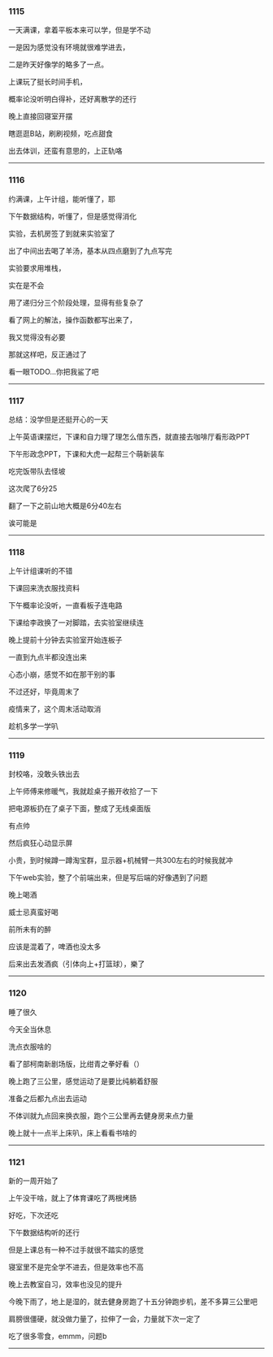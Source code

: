 ### 1115

一天满课，拿着平板本来可以学，但是学不动

一是因为感觉没有环境就很难学进去，

二是昨天好像学的略多了一点。

上课玩了挺长时间手机，

概率论没听明白得补，还好离散学的还行

晚上直接回寝室开摆

瞎逛逛B站，刷刷视频，吃点甜食

出去体训，还蛮有意思的，上正轨咯

___

### 1116

约满课，上午计组，能听懂了，耶

下午数据结构，听懂了，但是感觉得消化

实验，去机房签了到就来实验室了

出了中间出去喝了羊汤，基本从四点磨到了九点写完

实验要求用堆栈，

实在是不会

用了递归分三个阶段处理，显得有些复杂了

看了网上的解法，操作函数都写出来了，

我又觉得没有必要

那就这样吧，反正通过了

看一眼TODO...你把我鲨了吧

___

### 1117

总结：没学但是还挺开心的一天

上午英语课摆烂，下课和自力理了理怎么借东西，就直接去咖啡厅看形政PPT

下午形政念PPT，下课和大虎一起帮三个萌新装车

吃完饭带队去怪坡

这次爬了6分25

翻了一下之前山地大概是6分40左右

诶可能是

___

### 1118

上午计组课听的不错

下课回来洗衣服找资料

下午概率论没听，一直看板子连电路

下课给李政换了一对脚踏，去实验室继续连

晚上提前十分钟去实验室开始连板子

一直到九点半都没连出来

心态小崩，感觉不如在那干别的事

不过还好，毕竟周末了

疫情来了，这个周末活动取消

趁机多学一学叭

___

### 1119

封校咯，没敢头铁出去

上午师傅来修暖气，我就趁桌子搬开收拾了一下

把电源板扔在了桌子下面，整成了无线桌面版

有点帅

然后疯狂心动显示屏

小贵，到时候蹲一蹲淘宝群，显示器+机械臂一共300左右的时候我就冲

下午web实验，整了个前端出来，但是写后端的好像遇到了问题

晚上喝酒

威士忌真蛮好喝

前所未有的醉

应该是混着了，啤酒也没太多

后来出去发酒疯（引体向上+打篮球），樂了

___

### 1120

睡了很久

今天全当休息

洗点衣服啥的

看了部柯南新剧场版，比绀青之拳好看（）

晚上跑了三公里，感觉运动了是要比纯躺着舒服

准备之后都九点出去运动

不体训就九点回来换衣服，跑个三公里再去健身房来点力量

晚上就十一点半上床叭，床上看看书啥的

___

### 1121

新的一周开始了

上午没干啥，就上了体育课吃了两根烤肠

好吃，下次还吃

下午数据结构听的还行

但是上课总有一种不过手就很不踏实的感觉

寝室里不是完全学不进去，但是效率也不高

晚上去教室自习，效率也没见的提升

今晚下雨了，地上是湿的，就去健身房跑了十五分钟跑步机，差不多算三公里吧

肩膀很僵硬，就没做力量了，拉伸了一会，力量就下次一定了

吃了很多零食，emmm，问题b

___
<!--stackedit_data:
eyJoaXN0b3J5IjpbOTQ1Nzg2NDY2LDkzMDAxNzA4MCw5ODAwOD
MxOThdfQ==
-->